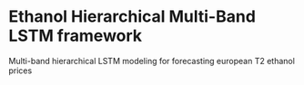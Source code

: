 # Ethanol Hierarchical Multi-Band LSTM framework
Multi-band hierarchical LSTM modeling for forecasting european T2 ethanol prices

